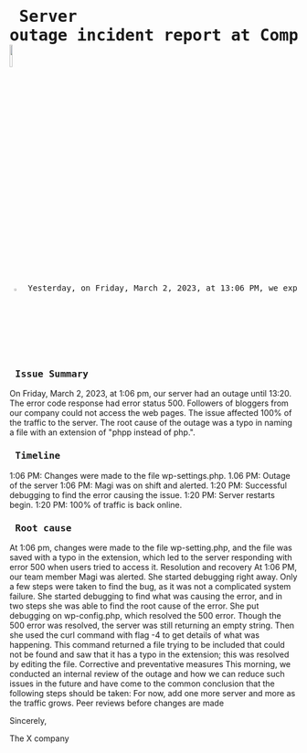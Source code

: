 # <pre> Server outage incident report at Company X <img src="https://user-images.githubusercontent.com/107026397/222690413-0b27ca4a-fef3-4daf-89eb-0f5a71f72613.jpg" width=10% height=10%/></pre>
 
<pre> <img src="https://user-images.githubusercontent.com/107026397/222704447-0988bfdd-1a8b-492a-83b0-b4e6595c1da8.png" width=3% height=3%/> Yesterday, on Friday, March 2, 2023, at 13:06 PM, we experienced an outage. And today, we are providing an incident report.</pre>
 
### <pre> Issue Summary </pre>
On Friday, March 2, 2023, at 1:06 pm, our server had an outage until 13:20. The error code response had error status 500. Followers of bloggers from our company could not access the web pages. The issue affected 100% of the traffic to the server. The root cause of the outage was a typo in naming a file with an extension of "phpp instead of php.". 
 
### <pre> Timeline </pre> 
1:06 PM: Changes were made to the file wp-settings.php.
1.06 PM: Outage of the server
1:06 PM: Magi was on shift and alerted.
1:20 PM: Successful debugging to find the error causing the issue.
1:20 PM: Server restarts begin.
1:20 PM: 100% of traffic is back online.
 
### <pre> Root cause </pre>
At 1:06 pm, changes were made to the file wp-setting.php, and the file was saved with a typo in the extension, which led to the server responding with error 500 when users tried to access it.
Resolution and recovery
At 1:06 PM, our team member Magi was alerted. She started debugging right away. Only a few steps were taken to find the bug, as it was not a complicated system failure. She started debugging to find what was causing the error, and in two steps she was able to find the root cause of the error. She put debugging on wp-config.php, which resolved the 500 error. Though the 500 error was resolved, the server was still returning an empty string. Then she used the curl command with flag -4 to get details of what was happening. This command returned a file trying to be included that could not be found and saw that it has a typo in the extension; this was resolved by editing the file.
Corrective and preventative measures
This morning, we conducted an internal review of the outage and how we can reduce such issues in the future and have come to the common conclusion that the following steps should be taken:
For now, add one more server and more as the traffic grows.
Peer reviews before changes are made
 
Sincerely,

The X company








